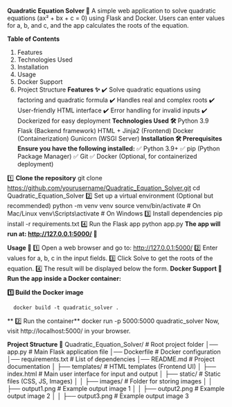 **Quadratic Equation Solver 🧮**
          A simple web application to solve quadratic equations (ax² + bx + c = 0) using Flask and Docker. Users can enter values for a, b, and c, and the app calculates the roots of the equation.

**Table of Contents**
   1. Features
   2. Technologies Used
   3. Installation
   4. Usage
   5. Docker Support
   6. Project Structure
**Features ✨**
  ✔️ Solve quadratic equations using factoring and quadratic formula
  ✔️ Handles real and complex roots
  ✔️ User-friendly HTML interface
  ✔️ Error handling for invalid inputs
  ✔️ Dockerized for easy deployment
**Technologies Used 🛠️**
    Python 3.9
    Flask (Backend framework)
    HTML + Jinja2 (Frontend)
    Docker (Containerization)
    Gunicorn (WSGI Server)
**Installation 🛠️
Prerequisites**
**Ensure you have the following installed:**
  ✅ Python 3.9+
  ✅ pip (Python Package Manager)
  ✅ Git
  ✅ Docker (Optional, for containerized deployment)

1️⃣ **Clone the repository**
            git clone https://github.com/yourusername/Quadratic_Equation_Solver.git
            cd Quadratic_Equation_Solver
   2️⃣ Set up a virtual environment (Optional but recommended)
            python -m venv venv
            source venv/bin/activate   # On Mac/Linux
            venv\Scripts\activate      # On Windows
3️⃣ Install dependencies
            pip install -r requirements.txt
4️⃣ Run the Flask app
            python app.py
**The app will run at: http://127.0.0.1:5000/ 🎉**

**Usage 🚀**
      1️⃣ Open a web browser and go to: http://127.0.0.1:5000/
      2️⃣ Enter values for a, b, c in the input fields.
      3️⃣ Click Solve to get the roots of the equation.
      4️⃣ The result will be displayed below the form.
**Docker Support 🐳**
**Run the app inside a Docker container:**

**1️⃣ Build the Docker image**

      docker build -t quadratic_solver .
      
** 2️⃣ Run the container**
      docker run -p 5000:5000 quadratic_solver
Now, visit http://localhost:5000/ in your browser.

**Project Structure 📂**
        Quadratic_Equation_Solver/    # Root project folder
        │── app.py                    # Main Flask application file
        │── Dockerfile                 # Docker configuration
        │── requirements.txt           # List of dependencies
        │── README.md                  # Project documentation
        │
        ├── templates/                 # HTML templates (Frontend UI)
        │   ├── index.html             # Main user interface for input and output
        │
        ├── static/                    # Static files (CSS, JS, Images)
        │
        │   ├── images/                # Folder for storing images
        │   │   ├── output1.png        # Example output image 1
        │   │   ├── output2.png        # Example output image 2
        │   │   ├── output3.png        # Example output image 3
        



